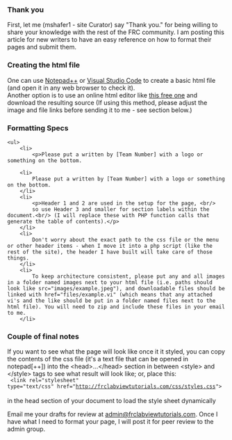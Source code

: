 
### Thank you

First, let me (mshafer1 - site Curator) say "Thank you." for being willing to share your knowledge with the rest of the FRC community.
I am posting this article for new writers to have an easy reference on how to format their pages and submit them.

### Creating the html file

One can use 
[Notepad++](https://notepad-plus-plus.org/) or 
[Visual Studio Code](https://code.visualstudio.com/)
 to create a basic html file (and open it in any web browser to check it).
<br/>
 Another option is to use an online html editor like [this free one](http://www.html.am/html-editors/online-html-editor.cfm) and download the resulting source (If using this method, please adjust the image and file links before sending it to me - see section below.)


### Formatting Specs


	<ul>
		<li>
			<p>Please put a written by [Team Number] with a logo or something on the bottom.

		<li>
			Please put a written by [Team Number] with a logo or something on the bottom.
		</li>
		<li>
			<p>Header 1 and 2 are used in the setup for the page, <br/>
			so use Header 3 and smaller for section labels within the document.<br/> (I will replace these with PHP function calls that generate the table of contents).</p>
		</li>
		<li>
			Don't worry about the exact path to the css file or the menu or other header items - when I move it into a php script (like the rest of the site), the header I have built will take care of those things.
		</li>
		<li>
			To keep architecture consistent, please put any and all images in a folder named images next to your html file (i.e. paths should look like src="images/example.jpeg"), and downloadable files should be linked with href="files/example.vi" (which means that any attached vi's and the like should be put in a folder named files next to the html file). You will need to zip and include these files in your email to me.
		</li>
	
### Couple of final notes

If you want to see what the page will look like once it it styled,
 you can copy the contents of the css file (it's a text file that can be opened in notepad[++]) into the &lt;head&gt;...&lt;/head&gt; section in between &lt;style&gt; and &lt;/style&gt; tags to see what result will look like;
 or, place this: <br/>
<code>
&lt;link rel="stylesheet" type="text/css" href="http://frclabviewtutorials.com/css/styles.css"&gt;
</code>
<br/>
in the head section of your document to load the style sheet dynamically



Email me your drafts for review at [admin@frclabviewtutorials.com](mailto:admin@frclabviewtutorials.com). Once I have what I need to format your page, I will post it for peer review to the admin group.

